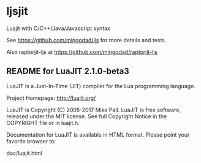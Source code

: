 # ljsjit
Luajit with C/C++/Java/Javascript syntax

See https://github.com/mingodad/ljs for more details and tests.

Also raptorjit-ljs at https://github.com/mingodad/raptorjit-ljs

README for LuaJIT 2.1.0-beta3
-----------------------------

LuaJIT is a Just-In-Time (JIT) compiler for the Lua programming language.

Project Homepage: http://luajit.org/

LuaJIT is Copyright (C) 2005-2017 Mike Pall.
LuaJIT is free software, released under the MIT license.
See full Copyright Notice in the COPYRIGHT file or in luajit.h.

Documentation for LuaJIT is available in HTML format.
Please point your favorite browser to:

 doc/luajit.html


